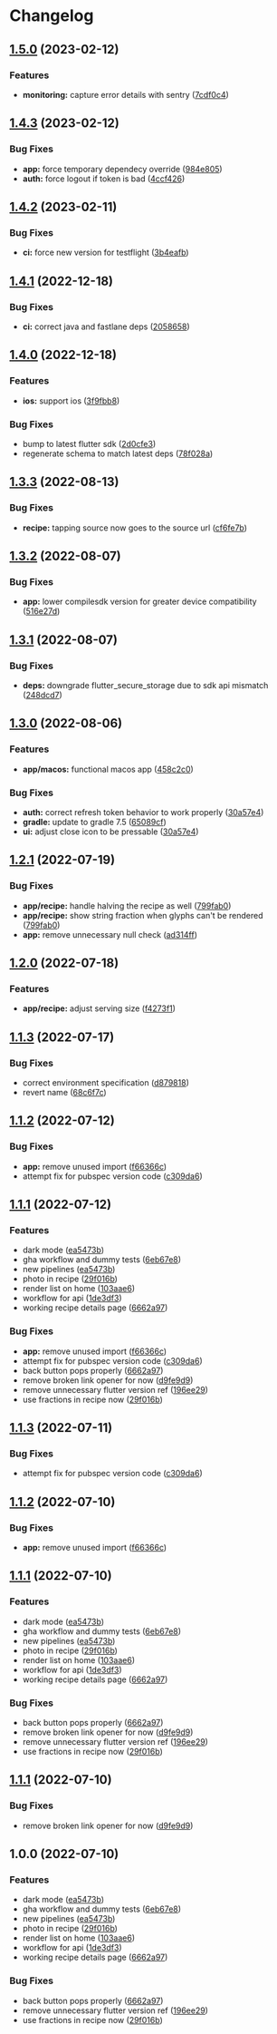 # Changelog

## [1.5.0](https://github.com/radicand/cookbookery/compare/app-v1.4.3...app-v1.5.0) (2023-02-12)


### Features

* **monitoring:** capture error details with sentry ([7cdf0c4](https://github.com/radicand/cookbookery/commit/7cdf0c4780f944713ef3d00f2c275c692da76793))

## [1.4.3](https://github.com/radicand/cookbookery/compare/app-v1.4.2...app-v1.4.3) (2023-02-12)


### Bug Fixes

* **app:** force temporary dependecy override ([984e805](https://github.com/radicand/cookbookery/commit/984e805bf899e13dab6e43a970be19e0a1310b62))
* **auth:** force logout if token is bad ([4ccf426](https://github.com/radicand/cookbookery/commit/4ccf4265a20a79e861dcfc1bf09b8f1a5f3dbe3a))

## [1.4.2](https://github.com/radicand/cookbookery/compare/app-v1.4.1...app-v1.4.2) (2023-02-11)


### Bug Fixes

* **ci:** force new version for testflight ([3b4eafb](https://github.com/radicand/cookbookery/commit/3b4eafbca0681d4bed5b935f22013572efe43ff0))

## [1.4.1](https://github.com/radicand/cookbookery/compare/app-v1.4.0...app-v1.4.1) (2022-12-18)


### Bug Fixes

* **ci:** correct java and fastlane deps ([2058658](https://github.com/radicand/cookbookery/commit/205865891ff7e5824beea8c143cf0255c3789c26))

## [1.4.0](https://github.com/radicand/cookbookery/compare/app-v1.3.3...app-v1.4.0) (2022-12-18)


### Features

* **ios:** support ios ([3f9fbb8](https://github.com/radicand/cookbookery/commit/3f9fbb810f6d2ab623acef583d23f3892f623071))


### Bug Fixes

* bump to latest flutter sdk ([2d0cfe3](https://github.com/radicand/cookbookery/commit/2d0cfe333412298663c9bcac5c0a06a5336fa3ba))
* regenerate schema to match latest deps ([78f028a](https://github.com/radicand/cookbookery/commit/78f028a7186a44a02de0cf6df5e45a62b7ca5c39))

## [1.3.3](https://github.com/radicand/cookbookery/compare/app-v1.3.2...app-v1.3.3) (2022-08-13)


### Bug Fixes

* **recipe:** tapping source now goes to the source url ([cf6fe7b](https://github.com/radicand/cookbookery/commit/cf6fe7b435dafd0663e424b680c6d67daaf2f884))

## [1.3.2](https://github.com/radicand/cookbookery/compare/app-v1.3.1...app-v1.3.2) (2022-08-07)


### Bug Fixes

* **app:** lower compilesdk version for greater device compatibility ([516e27d](https://github.com/radicand/cookbookery/commit/516e27dbbe931a44a507bd105cc5a7b77e192bd5))

## [1.3.1](https://github.com/radicand/cookbookery/compare/app-v1.3.0...app-v1.3.1) (2022-08-07)


### Bug Fixes

* **deps:** downgrade flutter_secure_storage due to sdk api mismatch ([248dcd7](https://github.com/radicand/cookbookery/commit/248dcd701f55d813d644ba77426888af5a4b1217))

## [1.3.0](https://github.com/radicand/cookbookery/compare/app-v1.2.1...app-v1.3.0) (2022-08-06)


### Features

* **app/macos:** functional macos app ([458c2c0](https://github.com/radicand/cookbookery/commit/458c2c0453274d564433fdeb65a37be532060219))


### Bug Fixes

* **auth:** correct refresh token behavior to work properly ([30a57e4](https://github.com/radicand/cookbookery/commit/30a57e444f4b5b03586f36985455687eff58b427))
* **gradle:** update to gradle 7.5 ([65089cf](https://github.com/radicand/cookbookery/commit/65089cf33aef0d8c52af901892179de62f87f8c6))
* **ui:** adjust close icon to be pressable ([30a57e4](https://github.com/radicand/cookbookery/commit/30a57e444f4b5b03586f36985455687eff58b427))

## [1.2.1](https://github.com/radicand/cookbookery/compare/app-v1.2.0...app-v1.2.1) (2022-07-19)


### Bug Fixes

* **app/recipe:** handle halving the recipe as well ([799fab0](https://github.com/radicand/cookbookery/commit/799fab01cb574d60de90ed120b10a092c53a96ba))
* **app/recipe:** show string fraction when glyphs can't be rendered ([799fab0](https://github.com/radicand/cookbookery/commit/799fab01cb574d60de90ed120b10a092c53a96ba))
* **app:** remove unnecessary null check ([ad314ff](https://github.com/radicand/cookbookery/commit/ad314ffa8de89cc32c8c42fecf676d7645c57860))

## [1.2.0](https://github.com/radicand/cookbookery/compare/app-v1.1.3...app-v1.2.0) (2022-07-18)


### Features

* **app/recipe:** adjust serving size ([f4273f1](https://github.com/radicand/cookbookery/commit/f4273f1fe84f71ef245ac3fadcc41524a94b3b98))

## [1.1.3](https://github.com/radicand/cookbookery/compare/app-v1.1.2...app-v1.1.3) (2022-07-17)


### Bug Fixes

* correct environment specification ([d879818](https://github.com/radicand/cookbookery/commit/d879818bd6a23c87a04b7bbf97c7c275a00fd942))
* revert name ([68c6f7c](https://github.com/radicand/cookbookery/commit/68c6f7cc9ef24a4938ac4fa4325da7fe737e94e7))

## [1.1.2](https://github.com/radicand/cookbookery/compare/app-v1.1.1...app-v1.1.2) (2022-07-12)


### Bug Fixes

* **app:** remove unused import ([f66366c](https://github.com/radicand/cookbookery/commit/f66366cc30728ca2b6e3365773934eb1991a2d0f))
* attempt fix for pubspec version code ([c309da6](https://github.com/radicand/cookbookery/commit/c309da66598db5b4206b401cdaf78e9608088db4))

## [1.1.1](https://github.com/radicand/cookbookery/compare/app-v1.1.3...app-v1.1.1) (2022-07-12)


### Features

* dark mode ([ea5473b](https://github.com/radicand/cookbookery/commit/ea5473b64cf6891072d713e61d96d48d09b25d4c))
* gha workflow and dummy tests ([6eb67e8](https://github.com/radicand/cookbookery/commit/6eb67e84dc9b433f4173923662dc67e4a110e7ca))
* new pipelines ([ea5473b](https://github.com/radicand/cookbookery/commit/ea5473b64cf6891072d713e61d96d48d09b25d4c))
* photo in recipe ([29f016b](https://github.com/radicand/cookbookery/commit/29f016b37d6e2f88c52e2a34f90764b8e64a10ea))
* render list on home ([103aae6](https://github.com/radicand/cookbookery/commit/103aae696462d2ea8f10a8f4cf1df01a448921d1))
* workflow for api ([1de3df3](https://github.com/radicand/cookbookery/commit/1de3df3f45d19557b0040ebb7d5c6f17e47eaa6c))
* working recipe details page ([6662a97](https://github.com/radicand/cookbookery/commit/6662a97af31247fee2c220aef02f43ad6d4f4fde))


### Bug Fixes

* **app:** remove unused import ([f66366c](https://github.com/radicand/cookbookery/commit/f66366cc30728ca2b6e3365773934eb1991a2d0f))
* attempt fix for pubspec version code ([c309da6](https://github.com/radicand/cookbookery/commit/c309da66598db5b4206b401cdaf78e9608088db4))
* back button pops properly ([6662a97](https://github.com/radicand/cookbookery/commit/6662a97af31247fee2c220aef02f43ad6d4f4fde))
* remove broken link opener for now ([d9fe9d9](https://github.com/radicand/cookbookery/commit/d9fe9d96ea7229cfedcfa92281ceec835f5d004c))
* remove unnecessary flutter version ref ([196ee29](https://github.com/radicand/cookbookery/commit/196ee29edefd1588690cdbe24339782be8a27c25))
* use fractions in recipe now ([29f016b](https://github.com/radicand/cookbookery/commit/29f016b37d6e2f88c52e2a34f90764b8e64a10ea))

## [1.1.3](https://github.com/radicand/cookbookery/compare/cookbook-v1.1.2...cookbook-v1.1.3) (2022-07-11)


### Bug Fixes

* attempt fix for pubspec version code ([c309da6](https://github.com/radicand/cookbookery/commit/c309da66598db5b4206b401cdaf78e9608088db4))

## [1.1.2](https://github.com/radicand/cookbookery/compare/cookbook-v1.1.1...cookbook-v1.1.2) (2022-07-10)


### Bug Fixes

* **app:** remove unused import ([f66366c](https://github.com/radicand/cookbookery/commit/f66366cc30728ca2b6e3365773934eb1991a2d0f))

## [1.1.1](https://github.com/radicand/cookbookery/compare/cookbook-v1.1.1...cookbook-v1.1.1) (2022-07-10)


### Features

* dark mode ([ea5473b](https://github.com/radicand/cookbookery/commit/ea5473b64cf6891072d713e61d96d48d09b25d4c))
* gha workflow and dummy tests ([6eb67e8](https://github.com/radicand/cookbookery/commit/6eb67e84dc9b433f4173923662dc67e4a110e7ca))
* new pipelines ([ea5473b](https://github.com/radicand/cookbookery/commit/ea5473b64cf6891072d713e61d96d48d09b25d4c))
* photo in recipe ([29f016b](https://github.com/radicand/cookbookery/commit/29f016b37d6e2f88c52e2a34f90764b8e64a10ea))
* render list on home ([103aae6](https://github.com/radicand/cookbookery/commit/103aae696462d2ea8f10a8f4cf1df01a448921d1))
* workflow for api ([1de3df3](https://github.com/radicand/cookbookery/commit/1de3df3f45d19557b0040ebb7d5c6f17e47eaa6c))
* working recipe details page ([6662a97](https://github.com/radicand/cookbookery/commit/6662a97af31247fee2c220aef02f43ad6d4f4fde))


### Bug Fixes

* back button pops properly ([6662a97](https://github.com/radicand/cookbookery/commit/6662a97af31247fee2c220aef02f43ad6d4f4fde))
* remove broken link opener for now ([d9fe9d9](https://github.com/radicand/cookbookery/commit/d9fe9d96ea7229cfedcfa92281ceec835f5d004c))
* remove unnecessary flutter version ref ([196ee29](https://github.com/radicand/cookbookery/commit/196ee29edefd1588690cdbe24339782be8a27c25))
* use fractions in recipe now ([29f016b](https://github.com/radicand/cookbookery/commit/29f016b37d6e2f88c52e2a34f90764b8e64a10ea))

## [1.1.1](https://github.com/radicand/cookbookery/compare/app-v1.0.0...app-v1.1.1) (2022-07-10)


### Bug Fixes

* remove broken link opener for now ([d9fe9d9](https://github.com/radicand/cookbookery/commit/d9fe9d96ea7229cfedcfa92281ceec835f5d004c))

## 1.0.0 (2022-07-10)


### Features

* dark mode ([ea5473b](https://github.com/radicand/cookbookery/commit/ea5473b64cf6891072d713e61d96d48d09b25d4c))
* gha workflow and dummy tests ([6eb67e8](https://github.com/radicand/cookbookery/commit/6eb67e84dc9b433f4173923662dc67e4a110e7ca))
* new pipelines ([ea5473b](https://github.com/radicand/cookbookery/commit/ea5473b64cf6891072d713e61d96d48d09b25d4c))
* photo in recipe ([29f016b](https://github.com/radicand/cookbookery/commit/29f016b37d6e2f88c52e2a34f90764b8e64a10ea))
* render list on home ([103aae6](https://github.com/radicand/cookbookery/commit/103aae696462d2ea8f10a8f4cf1df01a448921d1))
* workflow for api ([1de3df3](https://github.com/radicand/cookbookery/commit/1de3df3f45d19557b0040ebb7d5c6f17e47eaa6c))
* working recipe details page ([6662a97](https://github.com/radicand/cookbookery/commit/6662a97af31247fee2c220aef02f43ad6d4f4fde))


### Bug Fixes

* back button pops properly ([6662a97](https://github.com/radicand/cookbookery/commit/6662a97af31247fee2c220aef02f43ad6d4f4fde))
* remove unnecessary flutter version ref ([196ee29](https://github.com/radicand/cookbookery/commit/196ee29edefd1588690cdbe24339782be8a27c25))
* use fractions in recipe now ([29f016b](https://github.com/radicand/cookbookery/commit/29f016b37d6e2f88c52e2a34f90764b8e64a10ea))
